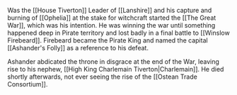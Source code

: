 Was the [[House Tiverton]] Leader of [[Lanshire]] and his capture and burning of [[Ophelia]] at the stake for witchcraft started the [[The Great War]], which was his intention.  He was winning the war until something happened deep in Pirate territory and lost badly in a final battle to [[Winslow Firebeard]].  Firebeard became the Pirate King and named the capital [[Ashander's Folly]] as a reference to his defeat.

Ashander abdicated the throne in disgrace at the end of the War, leaving rise to his nephew, [[High King Charlemain Tiverton|Charlemain]].  He died shortly afterwards, not ever seeing the rise of the [[Ostean Trade Consortium]].
